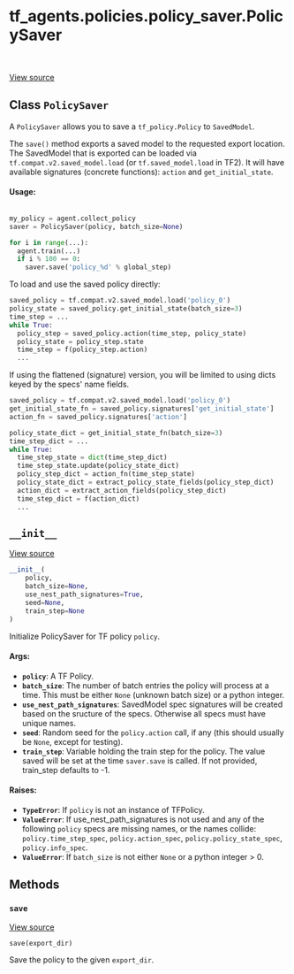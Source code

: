 <div itemscope itemtype="http://developers.google.com/ReferenceObject">
<meta itemprop="name" content="tf_agents.policies.policy_saver.PolicySaver" />
<meta itemprop="path" content="Stable" />
<meta itemprop="property" content="__init__"/>
<meta itemprop="property" content="save"/>
</div>

# tf_agents.policies.policy_saver.PolicySaver

<table class="tfo-notebook-buttons tfo-api" align="left">
</table>

<a target="_blank" href="https://github.com/tensorflow/agents/tree/master/tf_agents/policies/policy_saver.py">View
source</a>

## Class `PolicySaver`

A `PolicySaver` allows you to save a `tf_policy.Policy` to `SavedModel`.



<!-- Placeholder for "Used in" -->

The `save()` method exports a saved model to the requested export location.
The SavedModel that is exported can be loaded via
`tf.compat.v2.saved_model.load` (or `tf.saved_model.load` in TF2).  It
will have available signatures (concrete functions): `action` and
`get_initial_state`.

#### Usage:

```python

my_policy = agent.collect_policy
saver = PolicySaver(policy, batch_size=None)

for i in range(...):
  agent.train(...)
  if i % 100 == 0:
    saver.save('policy_%d' % global_step)
```

To load and use the saved policy directly:

```python
saved_policy = tf.compat.v2.saved_model.load('policy_0')
policy_state = saved_policy.get_initial_state(batch_size=3)
time_step = ...
while True:
  policy_step = saved_policy.action(time_step, policy_state)
  policy_state = policy_step.state
  time_step = f(policy_step.action)
  ...
```

If using the flattened (signature) version, you will be limited to using
dicts keyed by the specs' name fields.

```python
saved_policy = tf.compat.v2.saved_model.load('policy_0')
get_initial_state_fn = saved_policy.signatures['get_initial_state']
action_fn = saved_policy.signatures['action']

policy_state_dict = get_initial_state_fn(batch_size=3)
time_step_dict = ...
while True:
  time_step_state = dict(time_step_dict)
  time_step_state.update(policy_state_dict)
  policy_step_dict = action_fn(time_step_state)
  policy_state_dict = extract_policy_state_fields(policy_step_dict)
  action_dict = extract_action_fields(policy_step_dict)
  time_step_dict = f(action_dict)
  ...
```

<h2 id="__init__"><code>__init__</code></h2>

<a target="_blank" href="https://github.com/tensorflow/agents/tree/master/tf_agents/policies/policy_saver.py">View
source</a>

```python
__init__(
    policy,
    batch_size=None,
    use_nest_path_signatures=True,
    seed=None,
    train_step=None
)
```

Initialize PolicySaver for  TF policy `policy`.

#### Args:

*   <b>`policy`</b>: A TF Policy.
*   <b>`batch_size`</b>: The number of batch entries the policy will process at
    a time. This must be either `None` (unknown batch size) or a python integer.
*   <b>`use_nest_path_signatures`</b>: SavedModel spec signatures will be
    created based on the sructure of the specs. Otherwise all specs must have
    unique names.
*   <b>`seed`</b>: Random seed for the `policy.action` call, if any (this should
    usually be `None`, except for testing).
*   <b>`train_step`</b>: Variable holding the train step for the policy. The
    value saved will be set at the time `saver.save` is called. If not provided,
    train_step defaults to -1.

#### Raises:

*   <b>`TypeError`</b>: If `policy` is not an instance of TFPolicy.
*   <b>`ValueError`</b>: If use_nest_path_signatures is not used and any of the
    following `policy` specs are missing names, or the names collide:
    `policy.time_step_spec`, `policy.action_spec`, `policy.policy_state_spec`,
    `policy.info_spec`.
*   <b>`ValueError`</b>: If `batch_size` is not either `None` or a python
    integer > 0.

## Methods

<h3 id="save"><code>save</code></h3>

<a target="_blank" href="https://github.com/tensorflow/agents/tree/master/tf_agents/policies/policy_saver.py">View
source</a>

``` python
save(export_dir)
```

Save the policy to the given `export_dir`.
